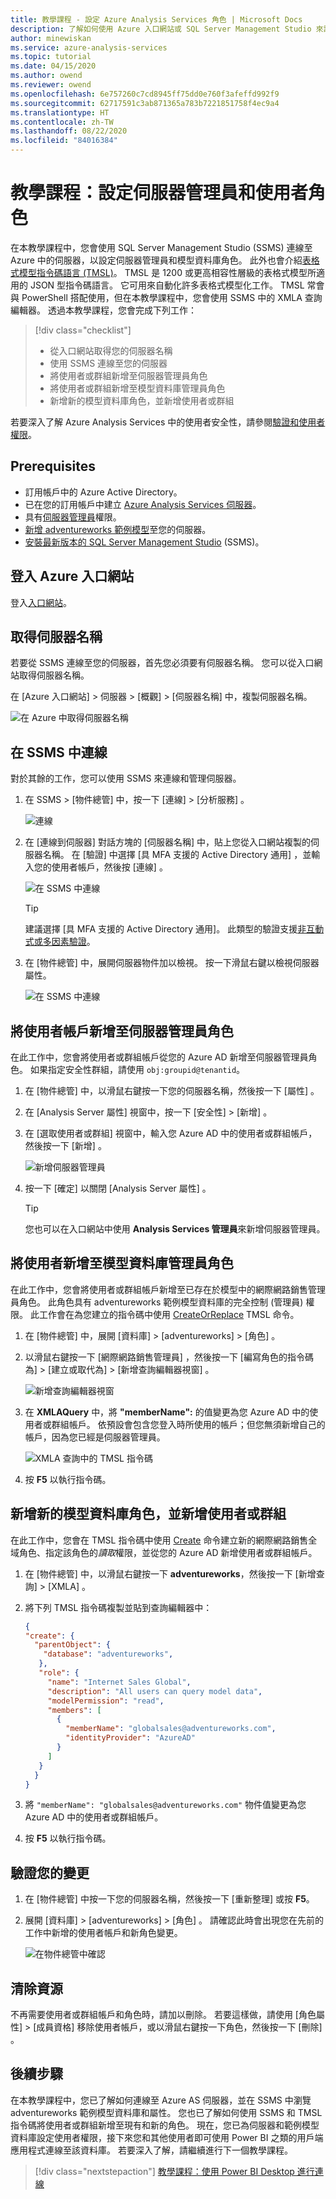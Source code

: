 ```yaml
---
title: 教學課程 - 設定 Azure Analysis Services 角色 | Microsoft Docs
description: 了解如何使用 Azure 入口網站或 SQL Server Management Studio 來設定 Azure Analysis Services 系統管理員和使用者角色。
author: minewiskan
ms.service: azure-analysis-services
ms.topic: tutorial
ms.date: 04/15/2020
ms.author: owend
ms.reviewer: owend
ms.openlocfilehash: 6e757260c7cd8945ff75dd0e760f3afeffd992f9
ms.sourcegitcommit: 62717591c3ab871365a783b7221851758f4ec9a4
ms.translationtype: HT
ms.contentlocale: zh-TW
ms.lasthandoff: 08/22/2020
ms.locfileid: "84016384"
---
```

# <a name="tutorial-configure-server-administrator-and-user-roles"></a>教學課程：設定伺服器管理員和使用者角色

 在本教學課程中，您會使用 SQL Server Management Studio (SSMS) 連線至 Azure 中的伺服器，以設定伺服器管理員和模型資料庫角色。 此外也會介紹[表格式模型指令碼語言 (TMSL)](https://docs.microsoft.com/analysis-services/tabular-model-programming-compatibility-level-1200/tabular-model-programming-for-compatibility-level-1200)。 TMSL 是 1200 或更高相容性層級的表格式模型所適用的 JSON 型指令碼語言。 它可用來自動化許多表格式模型化工作。 TMSL 常會與 PowerShell 搭配使用，但在本教學課程中，您會使用 SSMS 中的 XMLA 查詢編輯器。 透過本教學課程，您會完成下列工作： 
  
> [!div class="checklist"]
> * 從入口網站取得您的伺服器名稱
> * 使用 SSMS 連線至您的伺服器
> * 將使用者或群組新增至伺服器管理員角色 
> * 將使用者或群組新增至模型資料庫管理員角色
> * 新增新的模型資料庫角色，並新增使用者或群組

若要深入了解 Azure Analysis Services 中的使用者安全性，請參閱[驗證和使用者權限](../analysis-services-manage-users.md)。 

## <a name="prerequisites"></a>Prerequisites

- 訂用帳戶中的 Azure Active Directory。
- 已在您的訂用帳戶中建立 [Azure Analysis Services 伺服器](../analysis-services-create-server.md)。
- 具有[伺服器管理員](../analysis-services-server-admins.md)權限。
- [新增 adventureworks 範例模型](../analysis-services-create-sample-model.md)至您的伺服器。
- [安裝最新版本的 SQL Server Management Studio](https://docs.microsoft.com/sql/ssms/download-sql-server-management-studio-ssms) (SSMS)。

## <a name="sign-in-to-the-azure-portal"></a>登入 Azure 入口網站

登入[入口網站](https://portal.azure.com/)。

## <a name="get-server-name"></a>取得伺服器名稱
若要從 SSMS 連線至您的伺服器，首先您必須要有伺服器名稱。 您可以從入口網站取得伺服器名稱。

在 [Azure 入口網站]  > 伺服器 > [概觀]   >  [伺服器名稱]  中，複製伺服器名稱。
   
   ![在 Azure 中取得伺服器名稱](./media/analysis-services-tutorial-roles/aas-copy-server-name.png)

## <a name="connect-in-ssms"></a>在 SSMS 中連線

對於其餘的工作，您可以使用 SSMS 來連線和管理伺服器。

1. 在 SSMS > [物件總管]  中，按一下 [連線]   > [分析服務]  。

    ![連線](./media/analysis-services-tutorial-roles/aas-ssms-connect.png)

2. 在 [連線到伺服器]  對話方塊的 [伺服器名稱]  中，貼上您從入口網站複製的伺服器名稱。 在 [驗證]  中選擇 [具 MFA 支援的 Active Directory 通用]  ，並輸入您的使用者帳戶，然後按 [連線]  。
   
    ![在 SSMS 中連線](./media/analysis-services-tutorial-roles/aas-connect-ssms-auth.png)

    > [!TIP]
    > 建議選擇 [具 MFA 支援的 Active Directory 通用]。 此類型的驗證支援[非互動式或多因素驗證](../../azure-sql/database/authentication-mfa-ssms-overview.md)。 

3. 在 [物件總管]  中，展開伺服器物件加以檢視。 按一下滑鼠右鍵以檢視伺服器屬性。
   
    ![在 SSMS 中連線](./media/analysis-services-tutorial-roles/aas-connect-ssms-objexp.png)

## <a name="add-a-user-account-to-the-server-administrator-role"></a>將使用者帳戶新增至伺服器管理員角色

在此工作中，您會將使用者或群組帳戶從您的 Azure AD 新增至伺服器管理員角色。 如果指定安全性群組，請使用 `obj:groupid@tenantid`。

1. 在 [物件總管]  中，以滑鼠右鍵按一下您的伺服器名稱，然後按一下 [屬性]  。 
2. 在 [Analysis Server 屬性]  視窗中，按一下 [安全性]   > [新增]  。
3. 在 [選取使用者或群組]  視窗中，輸入您 Azure AD 中的使用者或群組帳戶，然後按一下 [新增]  。 
   
     ![新增伺服器管理員](./media/analysis-services-tutorial-roles/aas-add-server-admin.png)

4. 按一下 [確定]  以關閉 [Analysis Server 屬性]  。

    > [!TIP]
    > 您也可以在入口網站中使用 **Analysis Services 管理員**來新增伺服器管理員。 

## <a name="add-a-user-to-the-model-database-administrator-role"></a>將使用者新增至模型資料庫管理員角色

在此工作中，您會將使用者或群組帳戶新增至已存在於模型中的網際網路銷售管理員角色。 此角色具有 adventureworks 範例模型資料庫的完全控制 (管理員) 權限。 此工作會在為您建立的指令碼中使用 [CreateOrReplace](https://docs.microsoft.com/analysis-services/tmsl/createorreplace-command-tmsl) TMSL 命令。

1. 在 [物件總管]  中，展開 [資料庫]   > [adventureworks]   > [角色]  。 
2. 以滑鼠右鍵按一下 [網際網路銷售管理員]  ，然後按一下 [編寫角色的指令碼為]   > [建立或取代為]   > [新增查詢編輯器視窗]  。

    ![新增查詢編輯器視窗](./media/analysis-services-tutorial-roles/aas-add-db-admin.png)

3. 在 **XMLAQuery** 中，將 **"memberName":** 的值變更為您 Azure AD 中的使用者或群組帳戶。 依預設會包含您登入時所使用的帳戶；但您無須新增自己的帳戶，因為您已經是伺服器管理員。

    ![XMLA 查詢中的 TMSL 指令碼](./media/analysis-services-tutorial-roles/aas-add-db-admin-script.png)

4. 按 **F5** 以執行指令碼。


## <a name="add-a-new-model-database-role-and-add-a-user-or-group"></a>新增新的模型資料庫角色，並新增使用者或群組

在此工作中，您會在 TMSL 指令碼中使用 [Create](https://docs.microsoft.com/analysis-services/tmsl/create-command-tmsl) 命令建立新的網際網路銷售全域角色、指定該角色的*讀取*權限，並從您的 Azure AD 新增使用者或群組帳戶。

1. 在 [物件總管]  中，以滑鼠右鍵按一下 **adventureworks**，然後按一下 [新增查詢]   > [XMLA]  。 
2. 將下列 TMSL 指令碼複製並貼到查詢編輯器中：

    ```JSON
    {
    "create": {
      "parentObject": {
        "database": "adventureworks",
       },
       "role": {
         "name": "Internet Sales Global",
         "description": "All users can query model data",
         "modelPermission": "read",
         "members": [
           {
             "memberName": "globalsales@adventureworks.com",
             "identityProvider": "AzureAD"
           }
         ]
       }
      }
    }
    ```

3. 將 `"memberName": "globalsales@adventureworks.com"` 物件值變更為您 Azure AD 中的使用者或群組帳戶。
4. 按 **F5** 以執行指令碼。

## <a name="verify-your-changes"></a>驗證您的變更

1. 在 [物件總管]  中按一下您的伺服器名稱，然後按一下 [重新整理]  或按 **F5**。
2. 展開 [資料庫]   > [adventureworks]   > [角色]  。 請確認此時會出現您在先前的工作中新增的使用者帳戶和新角色變更。   

    ![在物件總管中確認](./media/analysis-services-tutorial-roles/aas-connect-ssms-verify.png)

## <a name="clean-up-resources"></a>清除資源

不再需要使用者或群組帳戶和角色時，請加以刪除。 若要這樣做，請使用 [角色屬性]   > [成員資格]  移除使用者帳戶，或以滑鼠右鍵按一下角色，然後按一下 [刪除]  。


## <a name="next-steps"></a>後續步驟
在本教學課程中，您已了解如何連線至 Azure AS 伺服器，並在 SSMS 中瀏覽 adventureworks 範例模型資料庫和屬性。 您也已了解如何使用 SSMS 和 TMSL 指令碼將使用者或群組新增至現有和新的角色。 現在，您已為伺服器和範例模型資料庫設定使用者權限，接下來您和其他使用者即可使用 Power BI 之類的用戶端應用程式連線至該資料庫。 若要深入了解，請繼續進行下一個教學課程。 

> [!div class="nextstepaction"]
> [教學課程：使用 Power BI Desktop 進行連線](analysis-services-tutorial-pbid.md)

